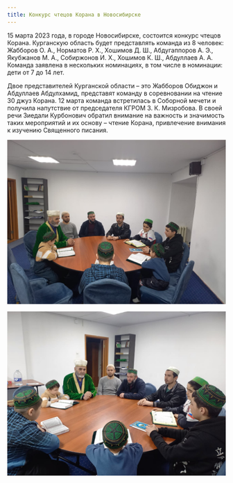 ```yaml
---
title: Конкурс чтецов Корана в Новосибирске
---
```


15 марта 2023 года, в городе Новосибирске, состоится конкурс чтецов Корана. Курганскую область будет представлять команда из 8 человек: Жабборов О. А., Норматов Р. Х., 
Хошимов Д. Ш., Абдугаппоров А. Э., Якубжанов М. А., Собиржонов И. Х., Хошимов К. Ш., Абдуллаев А. А. Команда заявлена в нескольких номинациях, в том числе в номинации: 
дети от 7 до 14 лет. 

Двое представителей Курганской области – это Жабборов Обиджон и Абдуллаев Абдулхамид, представят команду в соревновании на чтение 30 джуз Корана.
12 марта команда встретилась в Соборной мечети и получила напутствие от председателя КГРОМ З. К. Мизробова. В своей речи Зиедали Курбонович обратил внимание на 
важность и значимость таких мероприятий и их основу – чтение Корана, привлечение внимания к изучению Священного писания.

![Команда_Кургана](./12.03.jpg)

![Команда_Кургана](./12.03.1.jpg)
